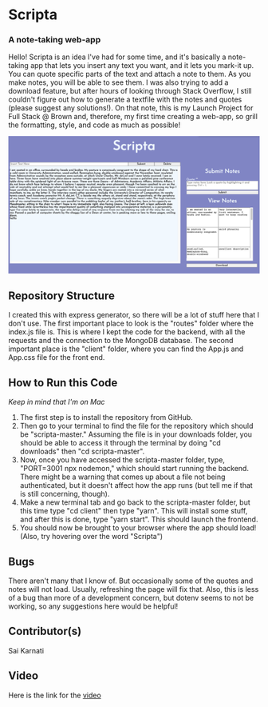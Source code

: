 # Scripta
### A note-taking web-app

Hello! Scripta is an idea I've had for some time, and it's basically a note-taking app that lets you insert any text you want, and it lets you mark-it up. You can quote specific parts of the text and attach a note to them. As you make notes, you will be able to see them. I was also trying to add a download feature, but after hours of looking through Stack Overflow, I still couldn't figure out how to generate a textfile with the notes and quotes (please suggest any solutions!). On that note, this is my Launch Project for Full Stack @ Brown and, therefore, my first time creating a web-app, so grill the formatting, style, and code as much as possible!

![](/previewimage.png)

## Repository Structure
I created this with express generator, so there will be a lot of stuff here that I don't use. The first important place to look is the "routes" folder where the index.js file is. This is where I kept the code for the backend, with all the requests and the connection to the MongoDB database. The second important place is the "client" folder, where you can find the App.js and App.css file for the front end.

## How to Run this Code
*Keep in mind that I'm on Mac*
1) The first step is to install the repository from GitHub.  
2) Then go to your terminal to find the file for the repository which should be "scripta-master." Assuming the file is in your downloads folder, you should be able to access it through the terminal by doing "cd downloads" then "cd scripta-master".
3) Now, once you have accessed the scripta-master folder, type, "PORT=3001 npx nodemon," which should start running the backend. There might be a warning that comes up about a file not being authenticated, but it doesn't affect how the app runs (but tell me if that is still concerning, though).
4) Make a new terminal tab and go back to the scripta-master folder, but this time type "cd client" then type "yarn". This will install some stuff, and after this is done, type "yarn start". This should launch the frontend.
5) You should now be brought to your browser where the app should load! (Also, try hovering over the word "Scripta")

## Bugs
There aren't many that I know of. But occasionally some of the quotes and notes will not load. Usually, refreshing the page will fix that. Also, this is less of a bug than more of a development concern, but dotenv seems to not be working, so any suggestions here would be helpful!

## Contributor(s)
Sai Karnati

## Video
Here is the link for the [video](https://youtu.be/o-S0Jlwf9AU)
